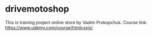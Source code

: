 # drivemotoshop
This is training project online store by Vadim Prokopchuk. Course link: https://www.udemy.com/course/htmlcssjs/
